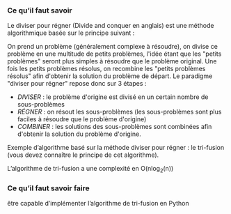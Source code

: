 ### Ce qu’il faut savoir

Le diviser pour régner (Divide and conquer en anglais) est une méthode algorithmique
basée sur le principe suivant :

On prend un problème (généralement complexe à résoudre), on divise ce problème en une
multitude de petits problèmes, l'idée étant que les "petits problèmes" seront plus simples à
résoudre que le problème original. Une fois les petits problèmes résolus, on recombine les
"petits problèmes résolus" afin d'obtenir la solution du problème de départ.
Le paradigme "diviser pour régner" repose donc sur 3 étapes :

- *DIVISER* : le problème d'origine est divisé en un certain nombre de sous-problèmes
- *RÉGNER* : on résout les sous-problèmes (les sous-problèmes sont plus faciles à
résoudre que le problème d'origine)
- *COMBINER* : les solutions des sous-problèmes sont combinées afin d'obtenir la
solution du problème d'origine.

Exemple d’algorithme basé sur la méthode diviser pour régner : le tri-fusion (vous devez
connaître le principe de cet algorithme).

L’algorithme de tri-fusion a une complexité en O(nlog<sub>2</sub>(n))

### Ce qu’il faut savoir faire

être capable d’implémenter l’algorithme de tri-fusion en Python